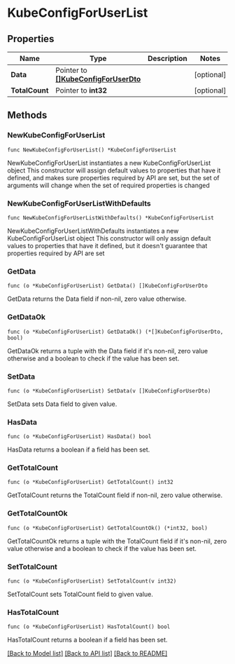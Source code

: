 # KubeConfigForUserList

## Properties

Name | Type | Description | Notes
------------ | ------------- | ------------- | -------------
**Data** | Pointer to [**[]KubeConfigForUserDto**](KubeConfigForUserDto.md) |  | [optional] 
**TotalCount** | Pointer to **int32** |  | [optional] 

## Methods

### NewKubeConfigForUserList

`func NewKubeConfigForUserList() *KubeConfigForUserList`

NewKubeConfigForUserList instantiates a new KubeConfigForUserList object
This constructor will assign default values to properties that have it defined,
and makes sure properties required by API are set, but the set of arguments
will change when the set of required properties is changed

### NewKubeConfigForUserListWithDefaults

`func NewKubeConfigForUserListWithDefaults() *KubeConfigForUserList`

NewKubeConfigForUserListWithDefaults instantiates a new KubeConfigForUserList object
This constructor will only assign default values to properties that have it defined,
but it doesn't guarantee that properties required by API are set

### GetData

`func (o *KubeConfigForUserList) GetData() []KubeConfigForUserDto`

GetData returns the Data field if non-nil, zero value otherwise.

### GetDataOk

`func (o *KubeConfigForUserList) GetDataOk() (*[]KubeConfigForUserDto, bool)`

GetDataOk returns a tuple with the Data field if it's non-nil, zero value otherwise
and a boolean to check if the value has been set.

### SetData

`func (o *KubeConfigForUserList) SetData(v []KubeConfigForUserDto)`

SetData sets Data field to given value.

### HasData

`func (o *KubeConfigForUserList) HasData() bool`

HasData returns a boolean if a field has been set.

### GetTotalCount

`func (o *KubeConfigForUserList) GetTotalCount() int32`

GetTotalCount returns the TotalCount field if non-nil, zero value otherwise.

### GetTotalCountOk

`func (o *KubeConfigForUserList) GetTotalCountOk() (*int32, bool)`

GetTotalCountOk returns a tuple with the TotalCount field if it's non-nil, zero value otherwise
and a boolean to check if the value has been set.

### SetTotalCount

`func (o *KubeConfigForUserList) SetTotalCount(v int32)`

SetTotalCount sets TotalCount field to given value.

### HasTotalCount

`func (o *KubeConfigForUserList) HasTotalCount() bool`

HasTotalCount returns a boolean if a field has been set.


[[Back to Model list]](../README.md#documentation-for-models) [[Back to API list]](../README.md#documentation-for-api-endpoints) [[Back to README]](../README.md)


